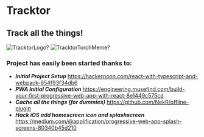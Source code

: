 # Tracktor
## Track all the things!
![TracktorLogo?](https://raw.githubusercontent.com/username/projectname/branch/path/to/img.png)
![TracktorTorchMeme?](https://memecreator.org/meme/tracktor-track-all-the-things)

### Project has easily been started thanks to:

- ***Initial Project Setup*** https://hackernoon.com/react-with-typescript-and-webpack-654f93f34db6
- ***PWA Initial Configuration*** https://engineering.musefind.com/build-your-first-progressive-web-app-with-react-8e1449c575cd
- ***Cache all the things (for dummies)*** https://github.com/NekR/offline-plugin
- ***Hack iOS add homescreen icon and splashscreen*** https://medium.com/@applification/progressive-web-app-splash-screens-80340b45d210
